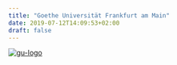 ```yaml
---
title: "Goethe Universität Frankfurt am Main"
date: 2019-07-12T14:09:53+02:00
draft: false
---
```


[![gu-logo](/institutes/gu.png)](http://www.goethe-university-frankfurt.de)
